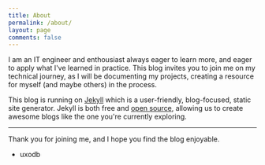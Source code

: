 ```yaml
---
title: About
permalink: /about/
layout: page
comments: false
---
```

I am an IT engineer and enthousiast always eager to learn more, and eager to apply what I've learned in practice.
This blog invites you to join me on my technical journey, as I will be documenting my projects, creating a resource for myself (and maybe others) in the process.

This blog is running on <a href="https://jekyllrb.com/"  target="_blank" rel="noopener">Jekyll</a> which is a user-friendly, blog-focused, static site generator. Jekyll is both free and <a href="https://github.com/jekyll/jekyll/blob/master/LICENSE" target="_blank" rel="noopener">open source</a>, allowing us to create awesome blogs like the one you're currently exploring.

<hr>

Thank you for joining me, and I hope you find the blog enjoyable.


- uxodb
